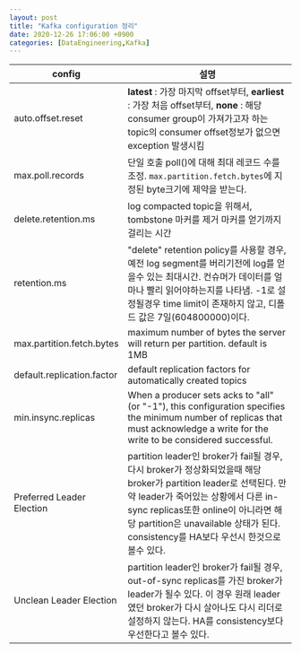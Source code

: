 ```yaml
---
layout: post
title: "Kafka configuration 정리"
date: 2020-12-26 17:06:00 +0900
categories: [DataEngineering,Kafka]
---
```


| config | 설명
| -- | --
| auto.offset.reset | **latest** : 가장 마지막 offset부터, **earliest** : 가장 처음 offset부터, **none** : 해당 consumer group이 가져가고자 하는 topic의 consumer offset정보가 없으면 exception 발생시킴
| max.poll.records | 단일 호출 poll()에 대해 최대 레코드 수를 조정. `max.partition.fetch.bytes`에 지정된 byte크기에 제약을 받는다.
| delete.retention.ms | log compacted topic을 위해서, tombstone 마커를 제거 마커를 얻기까지 걸리는 시간
| retention.ms | "delete" retention policy를 사용할 경우, 예전 log segment를 버리기전에 log를 얻을수 있는 최대시간.  컨슈머가 데이터를 얼마나 빨리 읽어야하는지를 나타냄. -1로 설정될경우 time limit이 존재하지 않고, 디폴드 값은 7일(604800000)이다.
| max.partition.fetch.bytes | maximum number of bytes the server will return per partition. default is 1MB
| default.replication.factor | default replication factors for automatically created topics
| min.insync.replicas | When a producer sets acks to "all" (or "-1"), this configuration specifies the minimum number of replicas that must acknowledge a write for the write to be considered successful.
| Preferred Leader Election | partition leader인 broker가 fail될 경우, 다시 broker가 정상화되었을때 해당 broker가 partition leader로 선택된다. 만약 leader가 죽어있는 상황에서 다른 in-sync replicas또한 online이 아니라면 해당 partition은 unavailable 상태가 된다. consistency를 HA보다 우선시 한것으로 볼수 있다.
| Unclean Leader Election | partition leader인 broker가 fail될 경우, out-of-sync replicas를 가진 broker가 leader가 될수 있다. 이 경우 원래 leader였던 broker가 다시 살아나도 다시 리더로 설정하지 않는다. HA를 consistency보다 우선한다고 볼수 있다.


